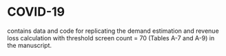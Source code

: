 # COVID-19
contains data and code for replicating the demand estimation and revenue loss calculation with threshold screen count = 70 (Tables A-7 and A-9) in the manuscript. 
